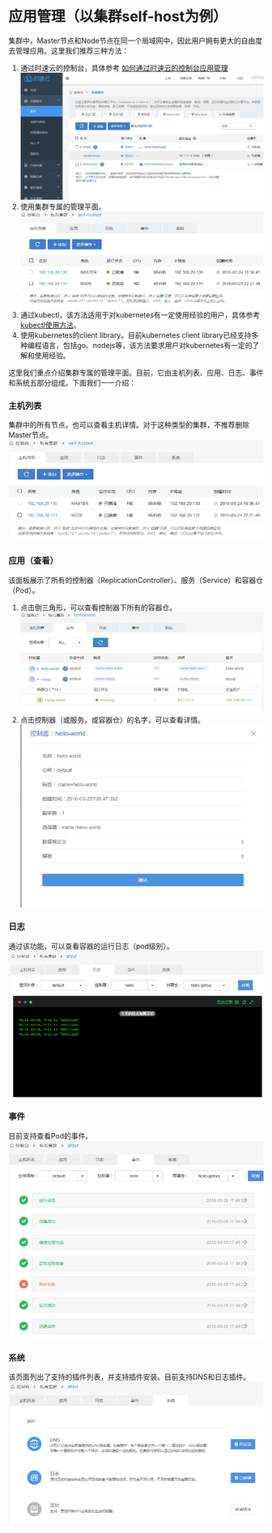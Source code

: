 # 应用管理（以集群self-host为例）
集群中，Master节点和Node节点在同一个局域网中，因此用户拥有更大的自由度去管理应用。这里我们推荐三种方法：
1. 通过时速云的控制台，具体参考 [如何通过时速云的控制台应用管理](03-deploy-app-tenx-host.md)  
![host1](/doc/v1/images/host/deploy-app-self-host-0-container.png)
2. 使用集群专属的管理平面。  
![host1](/doc/v1/images/host/deploy-app-self-host-1.png)
3. 通过kubectl，该方法适用于对kubernetes有一定使用经验的用户，具体参考[kubectl使用方法](http://kubernetes.io/docs/user-guide/kubectl-overview/)。
4. 使用kubernetes的client library。目前kubernetes client library已经支持多种编程语言，包括go、nodejs等，该方法要求用户对kubernetes有一定的了解和使用经验。

这里我们重点介绍集群专属的管理平面。目前，它由主机列表、应用、日志、事件和系统五部分组成。下面我们一一介绍：
### 主机列表
集群中的所有节点，也可以查看主机详情。对于这种类型的集群，不推荐删除Master节点。  
![host1](/doc/v1/images/host/deploy-app-self-host-1.png)
### 应用（查看）
该面板展示了所有的控制器（ReplicationController）、服务（Service）和容器仓（Pod）。
  1. 点击倒三角形，可以查看控制器下所有的容器仓。  
  ![host1](/doc/v1/images/host/deploy-app-self-host-2.png)
  2. 点击控制器（或服务，或容器仓）的名字，可以查看详情。  
  ![host1](/doc/v1/images/host/deploy-app-self-host-2-rc-detail.png)
### 日志
通过该功能，可以查看容器的运行日志（pod级别）。  
![host1](/doc/v1/images/host/deploy-app-self-host-2-log.png)
### 事件
目前支持查看Pod的事件。  
![host1](/doc/v1/images/host/deploy-app-self-host-2-event.png)
### 系统
该页面列出了支持的插件列表，并支持插件安装。目前支持DNS和日志插件。  
![host1](/doc/v1/images/host/deploy-app-self-host-2-plugins.png)